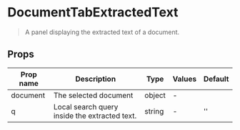 # DocumentTabExtractedText

> A panel displaying the extracted text of a document.

## Props

| Prop name | Description                                   | Type   | Values | Default |
| --------- | --------------------------------------------- | ------ | ------ | ------- |
| document  | The selected document                         | object | -      |         |
| q         | Local search query inside the extracted text. | string | -      | ''      |

